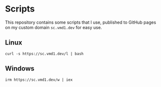 # Scripts
This repository contains some scripts that I use, published to GitHub pages on my custom domain `sc.vmd1.dev` for easy use.

## Linux
```
curl -s https://sc.vmd1.dev/l | bash
```

## Windows
```
irm https://sc.vmd1.dev/w | iex
```